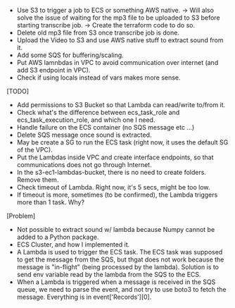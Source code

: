 - Use S3 to trigger a job to ECS or something AWS native.
 -> Will also solve the issue of waiting for the mp3 file to be uploaded to S3 before starting transcribe job.
 -> Create the terraform code to do so.
- Delete old mp3 file from S3 once transcribe job is done.
- Upload the Video to S3 and use AWS native stuff to extract sound from it.
- Add some SQS for buffering/scaling.
- Put AWS lamnbdas in VPC to avoid communication over internet (and add S3 endpoint in VPC).
- Check if using locals instead of vars makes more sense.

[TODO]
- Add permissions to S3 Bucket so that Lambda can read/write to/from it.
- Check what's the difference between ecs_task_role and ecs_task_execution_role, and which one I need.
- Handle failure on the ECS container (no SQS message etc ...)
- Delete SQS message once sound is extracted.
- May be create a SG to run the ECS task (right now, it uses the default SG of the VPC).
- Put the Lambdas inside VPC and create interface endpoints, so that communications does not go through Internet.
- In the s3-ec1-lambdas-bucket, there is no need to create folders. Remove them.
- Check timeout of Lambda. Right now, it's 5 secs, might be too low.
- If timeout is more, sometimes (to be confirmed), the Lambda triggers more than 1 task. Why?

[Problem]
- Not possible to extract sound w/ lambda because Numpy cannot be added to a Python package.
- ECS Cluster, and how I implemented it.
- A Lambda is used to trigger the ECS task. The ECS task was supposed to get the message from the SQS, but thgat does not work because the message is "in-flight" (being processed by the lambda). Solution is to send env variable read by the lambda from the SQS to the ECS.
- When a Lambda is triggered when a message is received in the SQS queue, we need to parse the event, and not try to use boto3 to fetch the message. Everything is in event['Records'][0].